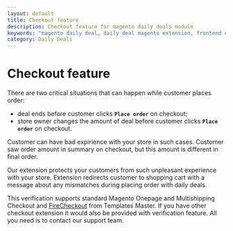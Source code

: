 ```yaml
---
layout: default
title: Checkout feature
description: Checkout feature for magento daily deals module
keywords: "magento daily deal, daily deal magento extension, frontend checkout"
category: Daily Deals
---
```


# Checkout feature

There are two critical situations that can happen while customer places order:

- deal ends before customer clicks **`Place order`** on checkout;
- store owner changes the amount of deal before customer clicks
**`Place order`** on checkout.

Customer can have bad expirience with your store in such cases. Customer saw
order amount in summary on checkout, but this amount is different in final order.

Our extension protects your customers from such unpleasant experience
with your store. Extension redirects customer to shopping cart with a message
about any mismatches during placing order with daily deals.

This verification supports standard Magento Onepage and Multishipping Checkout
and [FireCheckout](/m1/extensions/firecheckout/) from Templates Master. If you
have other checkout extension it would also be provided with verification
feature. All you need is to contact our support team.
